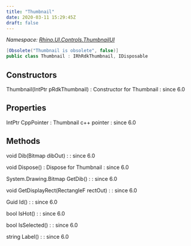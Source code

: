 ```yaml
---
title: "Thumbnail"
date: 2020-03-11 15:29:45Z
draft: false
---
```


*Namespace: [Rhino.UI.Controls.ThumbnailUI](../)*

```cs
[Obsolete("Thumbnail is obsolete", false)]
public class Thumbnail : IRhRdkThumbnail, IDisposable
```
## Constructors

Thumbnail(IntPtr pRdkThumbnail)
: Constructor for Thumbnail
: since 6.0
## Properties

IntPtr CppPointer
: Thumbnail c++ pointer
: since 6.0
## Methods

void Dib(Bitmap dibOut)
: 
: since 6.0

void Dispose()
: Dispose for Thumbnail
: since 6.0

System.Drawing.Bitmap GetDib()
: 
: since 6.0

void GetDisplayRect(RectangleF rectOut)
: 
: since 6.0

Guid Id()
: 
: since 6.0

bool IsHot()
: 
: since 6.0

bool IsSelected()
: 
: since 6.0

string Label()
: 
: since 6.0
